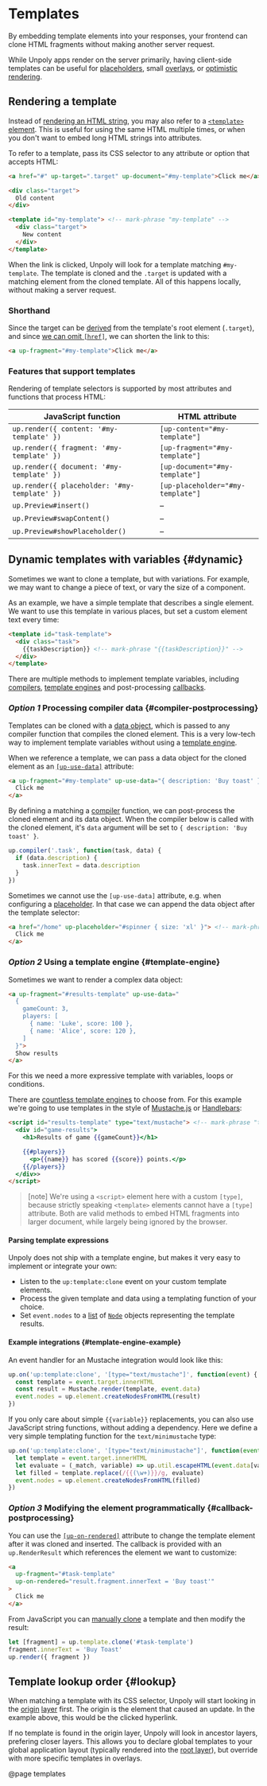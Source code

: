 Templates
=========

By embedding template elements into your responses, your frontend can clone HTML fragments without making
another server request.

While Unpoly apps render on the server primarily, having client-side templates can be useful
for [placeholders](/placeholders), small [overlays](/opening-overlays), or [optimistic rendering](/optimistic-rendering).


Rendering a template
--------------------

Instead of [rendering an HTML string](/providing-html#string), you may also refer to a [`<template>` element](https://developer.mozilla.org/en-US/docs/Web/HTML/Element/template).
This is useful for using the same HTML multiple times, or when you don't
want to embed long HTML strings into attributes.

To refer to a template, pass its CSS selector to any attribute or option that accepts HTML:


```html
<a href="#" up-target=".target" up-document="#my-template">Click me</a> <!-- mark-phrase "#my-template" -->

<div class="target">
  Old content
</div>

<template id="my-template"> <!-- mark-phrase "my-template" -->
  <div class="target">
    New content
  </div>
</template>
```

When the link is clicked, Unpoly will look for a template matching `#my-template`.
The template is cloned and the `.target` is updated with a matching element from the cloned template.
All of this happens locally, without making a server request.


### Shorthand

Since the target can be [derived](/target-derivation) from the template's root element (`.target`), and since
[we can omit `[href]`](/providing-html#omitting-href), we can shorten the link to this:

```html
<a up-fragment="#my-template">Click me</a>
```

### Features that support templates

Rendering of template selectors is supported by most attributes and functions that process HTML:

| JavaScript function                          | HTML attribute                    |
|----------------------------------------------|-----------------------------------|
| `up.render({ content: '#my-template' })`     | `[up-content="#my-template"]`     |
| `up.render({ fragment: '#my-template' })`    | `[up-fragment="#my-template"]`    | 
| `up.render({ document: '#my-template' })`    | `[up-document="#my-template"]`    | 
| `up.render({ placeholder: '#my-template' })` | `[up-placeholder="#my-template"]` | 
| `up.Preview#insert()`                        | &ndash;                           | 
| `up.Preview#swapContent()`                   | &ndash;                           | 
| `up.Preview#showPlaceholder()`               | &ndash;                           | 





## Dynamic templates with variables {#dynamic}

Sometimes we want to clone a template, but with variations.
For example, we may want to change a piece of text, or vary the size of a component.

As an example, we have a simple template that describes a single element. We want to use
this template in various places, but set a custom element text every time:

```html
<template id="task-template">
  <div class="task">
    {{taskDescription}} <!-- mark-phrase "{{taskDescription}}" -->
  </div>
</template>
```

There are multiple methods to implement template variables, including [compilers](#compiler-postprocessing),
[template engines](#template-engine) and post-processing [callbacks](#callback-postprocessing).


### <em class="heading-prefix">Option 1</em> Processing compiler data {#compiler-postprocessing}

Templates can be cloned with a [data object](/data), which is passed to any compiler function
that compiles the cloned element. This is a very low-tech way to implement template variables
without using a [template engine](#template-engine).

When we reference a template, we can pass a data object for the cloned element as an
[`[up-use-data]`](/up-follow#up-use-data) attribute:

```html
<a up-fragment="#my-template" up-use-data="{ description: 'Buy toast' }">
  Click me
</a>
```

By defining a matching a [compiler](/up.compiler) function, we can post-process the cloned element
and its data object. When the compiler below is called with the cloned element, it's `data` argument will be set to `{ description: 'Buy toast' }`.

```js
up.compiler('.task', function(task, data) {
  if (data.description) {
    task.innerText = data.description
  }
})
```

Sometimes we cannot use the `[up-use-data]` attribute, e.g. when configuring a [placeholder](/placeholders).
In that case we can append the data object after the template selector:

```html
<a href="/home" up-placeholder="#spinner { size: 'xl' }"> <!-- mark-phrase "#spinner { size: 'xl' }" -->
  Click me
</a>
```


### <em class="heading-prefix">Option 2</em> Using a template engine {#template-engine}

Sometimes we want to render a complex data object:

```html
<a up-fragment="#results-template" up-use-data="
  {
    gameCount: 3,
    players: [
      { name: 'Luke', score: 100 },
      { name: 'Alice', score: 120 },
    ]
  }">
  Show results
</a>
```

For this we need a more expressive template with variables, loops or conditions.

There are [countless template engines](https://awesome-javascript.js.org/resources/templating-engines.html) to choose from.
For this example we're going to use templates in the style of
[Mustache.js](https://github.com/janl/mustache.js) or [Handlebars](https://handlebarsjs.com/):


```html
<script id="results-template" type="text/mustache"> <!-- mark-phrase "text/mustache" -->
  <div id="game-results">
    <h1>Results of game {{gameCount}}</h1>

    {{#players}}
      <p>{{name}} has scored {{score}} points.</p>
    {{/players}}
  </div>>
</script>
```

> [note]
> We're using a `<script>` element here with a custom `[type]`, because strictly speaking `<template>` elements cannot have a `[type]` attribute.
> Both are valid methods to embed HTML fragments into larger document, while largely being ignored by the browser.


#### Parsing template expressions

Unpoly does not ship with a template engine, but makes it very easy to implement
or integrate your own:

- Listen to the `up:template:clone` event on your custom template elements.
- Process the given template and data using a templating function of your choice.
- Set `event.nodes` to a [list](/List) of [`Node`](https://developer.mozilla.org/en-US/docs/Web/API/Node) objects representing
the template results.

#### Example integrations {#template-engine-example}

An event handler for an Mustache integration would look like this:

```js
up.on('up:template:clone', '[type="text/mustache"]', function(event) {
  const template = event.target.innerHTML
  const result = Mustache.render(template, event.data)
  event.nodes = up.element.createNodesFromHTML(result)
})
```

If you only care about simple `{{variable}}` replacements, you can also use JavaScript string functions,
without adding a dependency. Here we define a very simple templating function for the `text/minimustache` type:

```js
up.on('up:template:clone', '[type="text/minimustache"]', function(event) { // mark-phrase "text/minimustache"
  let template = event.target.innerHTML
  let evaluate = (_match, variable) => up.util.escapeHTML(event.data[variable])
  let filled = template.replace(/{{(\w+)}}/g, evaluate)
  event.nodes = up.element.createNodesFromHTML(filled)
})
```

### <em class="heading-prefix">Option 3</em> Modifying the element programmatically {#callback-postprocessing}

You can use the [`[up-on-rendered]`](/up-follow#up-on-rendered) attribute to change the template element
after it was cloned and inserted. The callback is provided with an `up.RenderResult` which
references the element we want to customize:

```html
<a
  up-fragment="#task-template"
  up-on-rendered="result.fragment.innerText = 'Buy toast'"
>
  Click me
</a>
```

From JavaScript you can [manually clone](/up.template.clone) a template and then modify the result:

```js
let [fragment] = up.template.clone('#task-template')
fragment.innerText = 'Buy Toast'
up.render({ fragment })
```


## Template lookup order {#lookup}

When matching a template with its CSS selector, Unpoly will start looking in the [origin](/origin) [layer](/up.layer) first.
The origin is the element that caused an update. In the example above, this would be the clicked hyperlink.

If no template is found in the origin layer, Unpoly will look in ancestor layers, prefering closer layers.
This allows you to declare global templates to your global application layout (typically rendered into the [root layer](/up.layer.root)),
but override with more specific templates in overlays.


@page templates
